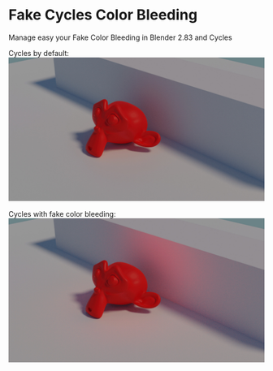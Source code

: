 # Fake Cycles Color Bleeding
Manage easy your Fake Color Bleeding in Blender 2.83 and Cycles

Cycles by default:
[![Cycles](https://github.com/zebus3d/CyclesColorBleeding/blob/master/imgs/cycles_original.jpg)]()

Cycles with fake color bleeding:
[![Cycles Fake Color Bleeding](https://github.com/zebus3d/CyclesColorBleeding/blob/master/imgs/cycles_fake_bleeding.jpg)]()